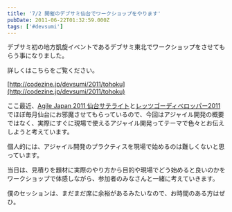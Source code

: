 ```yaml
---
title: '7/2 開催のデブサミ仙台でワークショップをやります'
pubDate: 2011-06-22T01:32:59.000Z
tags: ['#devsumi']
---
```


デブサミ初の地方凱旋イベントであるデブサミ東北でワークショップをさせてもらう事になりました。

詳しくはこちらをご覧ください。

[http://codezine.jp/devsumi/2011/tohoku](http://codezine.jp/devsumi/2011/tohoku)

ここ最近、[Agile Japan 2011 仙台サテライト](http://d.hatena.ne.jp/nawoto/20110418/1303110531)と[レッツゴーディベロッパー2011](http://d.hatena.ne.jp/nawoto/20110530/1306777040)でほぼ毎月仙台にお邪魔させてもらっているので、今回はアジャイル開発の概要ではなく、実際にすぐに現場で使えるアジャイル開発ってテーマで色々とお伝えしようと考えています。

個人的には、アジャイル開発のプラクティスを現場で始めるのは難しくないと思っています。

当日は、見積りを題材に実際のやり方から目的や現場でどう始めると良いのかをワークショップで体感しながら、参加者のみなさんと一緒に考えていきます。

僕のセッションは、まだまだ席に余裕があるみたいなので、お時間のある方はぜひ。
